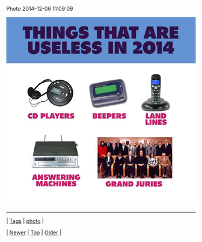 <!--
title: Photo 2014-12-06 11
date: 2020-06-28T15:27:00.052Z
tags: photo
-->


Photo 2014-12-06 11:09:09

![](104482628864-0.jpg)

<!--BOTTOM-POST-NAVIGATION-->
---

| [Tags](tags.md) | [photo](tag-photo.md) |

| [Newer](104440144974.md) | [Top](index.md) | [Older](104496239609.md) |